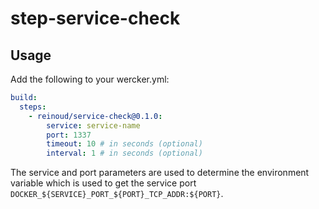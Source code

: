 # step-service-check

## Usage
Add the following to your wercker.yml:

```yaml
build:
  steps:
    - reinoud/service-check@0.1.0:
        service: service-name
        port: 1337
        timeout: 10 # in seconds (optional)
        interval: 1 # in seconds (optional)
```

The service and port parameters are used to determine the environment variable which is used to get the service port
 `DOCKER_${SERVICE}_PORT_${PORT}_TCP_ADDR:${PORT}`. 
